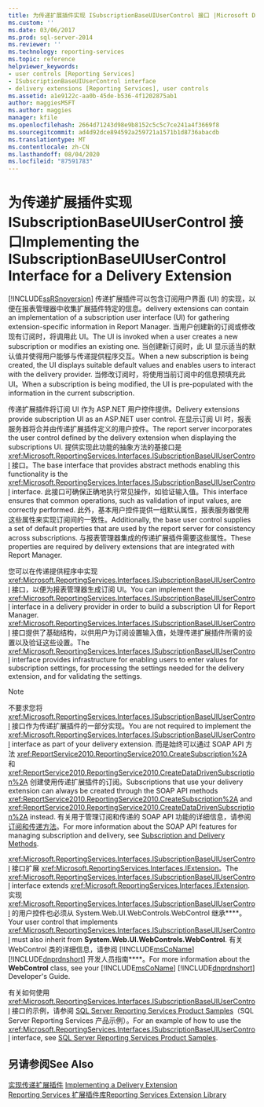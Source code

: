 ```yaml
---
title: 为传递扩展插件实现 ISubscriptionBaseUIUserControl 接口 |Microsoft Docs
ms.custom: ''
ms.date: 03/06/2017
ms.prod: sql-server-2014
ms.reviewer: ''
ms.technology: reporting-services
ms.topic: reference
helpviewer_keywords:
- user controls [Reporting Services]
- ISubscriptionBaseUIUserControl interface
- delivery extensions [Reporting Services], user controls
ms.assetid: a1e9122c-aa0b-45de-b536-4f1202875ab1
author: maggiesMSFT
ms.author: maggies
manager: kfile
ms.openlocfilehash: 2664d71243d98e9b8152c5c5c7ce241a4f3669f8
ms.sourcegitcommit: ad4d92dce894592a259721a1571b1d8736abacdb
ms.translationtype: MT
ms.contentlocale: zh-CN
ms.lasthandoff: 08/04/2020
ms.locfileid: "87591783"
---
```

# <a name="implementing-the-isubscriptionbaseuiusercontrol-interface-for-a-delivery-extension"></a><span data-ttu-id="5bbdf-102">为传递扩展插件实现 ISubscriptionBaseUIUserControl 接口</span><span class="sxs-lookup"><span data-stu-id="5bbdf-102">Implementing the ISubscriptionBaseUIUserControl Interface for a Delivery Extension</span></span>
  [!INCLUDE[ssRSnoversion](../../../includes/ssrsnoversion-md.md)] <span data-ttu-id="5bbdf-103">传递扩展插件可以包含订阅用户界面 (UI) 的实现，以便在报表管理器中收集扩展插件特定的信息。</span><span class="sxs-lookup"><span data-stu-id="5bbdf-103">delivery extensions can contain an implementation of a subscription user interface (UI) for gathering extension-specific information in Report Manager.</span></span> <span data-ttu-id="5bbdf-104">当用户创建新的订阅或修改现有订阅时，将调用此 UI。</span><span class="sxs-lookup"><span data-stu-id="5bbdf-104">The UI is invoked when a user creates a new subscription or modifies an existing one.</span></span> <span data-ttu-id="5bbdf-105">当创建新订阅时，此 UI 显示适当的默认值并使得用户能够与传递提供程序交互。</span><span class="sxs-lookup"><span data-stu-id="5bbdf-105">When a new subscription is being created, the UI displays suitable default values and enables users to interact with the delivery provider.</span></span> <span data-ttu-id="5bbdf-106">当修改订阅时，将使用当前订阅中的信息预填充此 UI。</span><span class="sxs-lookup"><span data-stu-id="5bbdf-106">When a subscription is being modified, the UI is pre-populated with the information in the current subscription.</span></span>  
  
 <span data-ttu-id="5bbdf-107">传递扩展插件将订阅 UI 作为 ASP.NET 用户控件提供。</span><span class="sxs-lookup"><span data-stu-id="5bbdf-107">Delivery extensions provide subscription UI as an ASP.NET user control.</span></span> <span data-ttu-id="5bbdf-108">在显示订阅 UI 时，报表服务器将合并由传递扩展插件定义的用户控件。</span><span class="sxs-lookup"><span data-stu-id="5bbdf-108">The report server incorporates the user control defined by the delivery extension when displaying the subscriptions UI.</span></span> <span data-ttu-id="5bbdf-109">提供实现此功能的抽象方法的基接口是 <xref:Microsoft.ReportingServices.Interfaces.ISubscriptionBaseUIUserControl> 接口。</span><span class="sxs-lookup"><span data-stu-id="5bbdf-109">The base interface that provides abstract methods enabling this functionality is the <xref:Microsoft.ReportingServices.Interfaces.ISubscriptionBaseUIUserControl> interface.</span></span> <span data-ttu-id="5bbdf-110">此接口可确保正确地执行常见操作，如验证输入值。</span><span class="sxs-lookup"><span data-stu-id="5bbdf-110">This interface ensures that common operations, such as validation of input values, are correctly performed.</span></span> <span data-ttu-id="5bbdf-111">此外，基本用户控件提供一组默认属性，报表服务器使用这些属性来实现订阅间的一致性。</span><span class="sxs-lookup"><span data-stu-id="5bbdf-111">Additionally, the base user control supplies a set of default properties that are used by the report server for consistency across subscriptions.</span></span> <span data-ttu-id="5bbdf-112">与报表管理器集成的传递扩展插件需要这些属性。</span><span class="sxs-lookup"><span data-stu-id="5bbdf-112">These properties are required by delivery extensions that are integrated with Report Manager.</span></span>  
  
 <span data-ttu-id="5bbdf-113">您可以在传递提供程序中实现 <xref:Microsoft.ReportingServices.Interfaces.ISubscriptionBaseUIUserControl> 接口，以便为报表管理器生成订阅 UI。</span><span class="sxs-lookup"><span data-stu-id="5bbdf-113">You can implement the <xref:Microsoft.ReportingServices.Interfaces.ISubscriptionBaseUIUserControl> interface in a delivery provider in order to build a subscription UI for Report Manager.</span></span> <span data-ttu-id="5bbdf-114"><xref:Microsoft.ReportingServices.Interfaces.ISubscriptionBaseUIUserControl> 接口提供了基础结构，以供用户为订阅设置输入值，处理传递扩展插件所需的设置以及验证这些设置。</span><span class="sxs-lookup"><span data-stu-id="5bbdf-114">The <xref:Microsoft.ReportingServices.Interfaces.ISubscriptionBaseUIUserControl> interface provides infrastructure for enabling users to enter values for subscription settings, for processing the settings needed for the delivery extension, and for validating the settings.</span></span>  
  
> [!NOTE]  
>  <span data-ttu-id="5bbdf-115">不要求您将 <xref:Microsoft.ReportingServices.Interfaces.ISubscriptionBaseUIUserControl> 接口作为传递扩展插件的一部分实现。</span><span class="sxs-lookup"><span data-stu-id="5bbdf-115">You are not required to implement the <xref:Microsoft.ReportingServices.Interfaces.ISubscriptionBaseUIUserControl> interface as part of your delivery extension.</span></span> <span data-ttu-id="5bbdf-116">而是始终可以通过 SOAP API 方法 <xref:ReportService2010.ReportingService2010.CreateSubscription%2A> 和 <xref:ReportService2010.ReportingService2010.CreateDataDrivenSubscription%2A> 创建使用传递扩展插件的订阅。</span><span class="sxs-lookup"><span data-stu-id="5bbdf-116">Subscriptions that use your delivery extension can always be created through the SOAP API methods <xref:ReportService2010.ReportingService2010.CreateSubscription%2A> and <xref:ReportService2010.ReportingService2010.CreateDataDrivenSubscription%2A> instead.</span></span> <span data-ttu-id="5bbdf-117">有关用于管理订阅和传递的 SOAP API 功能的详细信息，请参阅[订阅和传递方法](../../report-server-web-service/methods/subscription-and-delivery-methods.md)。</span><span class="sxs-lookup"><span data-stu-id="5bbdf-117">For more information about the SOAP API features for managing subscription and delivery, see [Subscription and Delivery Methods](../../report-server-web-service/methods/subscription-and-delivery-methods.md).</span></span>  
  
 <span data-ttu-id="5bbdf-118"><xref:Microsoft.ReportingServices.Interfaces.ISubscriptionBaseUIUserControl> 接口扩展 <xref:Microsoft.ReportingServices.Interfaces.IExtension>。</span><span class="sxs-lookup"><span data-stu-id="5bbdf-118">The <xref:Microsoft.ReportingServices.Interfaces.ISubscriptionBaseUIUserControl> interface extends <xref:Microsoft.ReportingServices.Interfaces.IExtension>.</span></span> <span data-ttu-id="5bbdf-119">实现 <xref:Microsoft.ReportingServices.Interfaces.ISubscriptionBaseUIUserControl> 的用户控件也必须从 System.Web.UI.WebControls.WebControl 继承\*\*\*\*。</span><span class="sxs-lookup"><span data-stu-id="5bbdf-119">Your user control that implements <xref:Microsoft.ReportingServices.Interfaces.ISubscriptionBaseUIUserControl> must also inherit from **System.Web.UI.WebControls.WebControl**.</span></span> <span data-ttu-id="5bbdf-120">有关 WebControl 类的详细信息，请参阅 [!INCLUDE[msCoName](../../../includes/msconame-md.md)] [!INCLUDE[dnprdnshort](../../../includes/dnprdnshort-md.md)] 开发人员指南\*\*\*\*。</span><span class="sxs-lookup"><span data-stu-id="5bbdf-120">For more information about the **WebControl** class, see your [!INCLUDE[msCoName](../../../includes/msconame-md.md)] [!INCLUDE[dnprdnshort](../../../includes/dnprdnshort-md.md)] Developer's Guide.</span></span>  
  
 <span data-ttu-id="5bbdf-121">有关如何使用 <xref:Microsoft.ReportingServices.Interfaces.ISubscriptionBaseUIUserControl> 接口的示例，请参阅 [SQL Server Reporting Services Product Samples](https://go.microsoft.com/fwlink/?LinkId=177889)（SQL Server Reporting Services 产品示例）。</span><span class="sxs-lookup"><span data-stu-id="5bbdf-121">For an example of how to use the <xref:Microsoft.ReportingServices.Interfaces.ISubscriptionBaseUIUserControl> interface, see [SQL Server Reporting Services Product Samples](https://go.microsoft.com/fwlink/?LinkId=177889).</span></span>  
  
## <a name="see-also"></a><span data-ttu-id="5bbdf-122">另请参阅</span><span class="sxs-lookup"><span data-stu-id="5bbdf-122">See Also</span></span>  
 <span data-ttu-id="5bbdf-123">[实现传递扩展插件](implementing-a-delivery-extension.md) </span><span class="sxs-lookup"><span data-stu-id="5bbdf-123">[Implementing a Delivery Extension](implementing-a-delivery-extension.md) </span></span>  
 [<span data-ttu-id="5bbdf-124">Reporting Services 扩展插件库</span><span class="sxs-lookup"><span data-stu-id="5bbdf-124">Reporting Services Extension Library</span></span>](../reporting-services-extension-library.md)  
  
  

